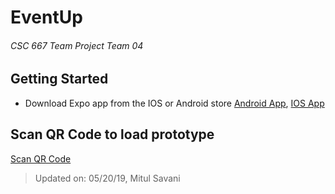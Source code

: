 # EventUp
###### CSC 667 Team Project Team 04

## Getting Started

* Download Expo app from the IOS or Android store
[Android App](https://play.google.com/store/apps/details?id=host.exp.exponent "Link to App"),
[IOS App](https://itunes.apple.com/us/app/expo-client/id982107779?mt=8 "Link to App")

## Scan QR Code to load prototype

[Scan QR Code](https://exp.host/@mitulsavani/Front-end "Link to App")


> Updated on: 05/20/19, Mitul Savani
